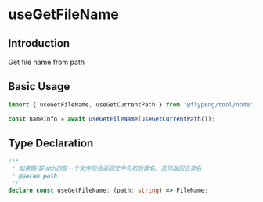 # useGetFileName

## Introduction

Get file name from path

## Basic Usage

```ts
import { useGetFileName, useGetCurrentPath } from '@flypeng/tool/node';

const nameInfo = await useGetFileName(useGetCurrentPath());
```

## Type Declaration

```ts
/**
 * 如果路径Path的是一个文件则会返回文件名和后罪名，否则返回目录名
 * @param path
 */
declare const useGetFileName: (path: string) => FileName;
```
